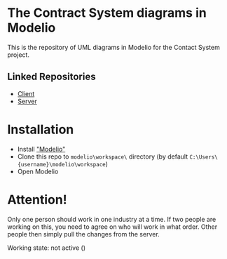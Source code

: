 # The Contract System diagrams in Modelio
This is the repository of UML diagrams in Modelio for the Contact System project.

## Linked Repositories
- [Client](https://github.com/paulrozhkin/the-contract-system-web-client)
- [Server](https://github.com/paulrozhkin/the-contract-system-server)

# Installation
 - Install ["Modelio"](https://www.modelio.org/)
 - Clone this repo to `modelio\workspace\` directory (by default `C:\Users\{username}\modelio\workspace`)
 - Open Modelio
 
# Attention!
Only one person should work in one industry at a time. If two people are working on this, you need to agree on who will work in what order. Other people then simply pull the changes from the server.

Working state: not active (<name>)
